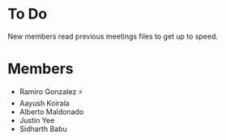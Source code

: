 # To Do
New members read previous meetings files to get up to speed. 
# Members
- Ramiro Gonzalez :zap:
- Aayush Koirala
- Alberto Maldonado 
- Justin Yee
- Sidharth Babu

